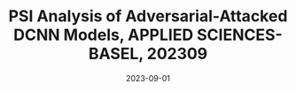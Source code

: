 ---
title : PSI Analysis of Adversarial-Attacked DCNN Models, APPLIED SCIENCES-BASEL, 202309
doi : https://www.mdpi.com/2076-3417/13/17/9722
date: 2023-09-01
category: paper
---